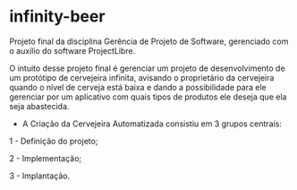 # infinity-beer
Projeto final da disciplina Gerência de Projeto de Software, gerenciado com o auxílio do software ProjectLibre.

O intuito desse projeto final é gerenciar um projeto de desenvolvimento de um protótipo de cervejeira infinita, avisando o proprietário da cervejeira quando o nível de cerveja está baixa e dando a possibilidade para ele gerenciar por um aplicativo com quais tipos de produtos ele deseja que ela seja abastecida.

* A Criação da Cervejeira Automatizada consistiu em 3 grupos centrais:

1 - Definição do projeto;

2 - Implementação;

3 - Implantação.
